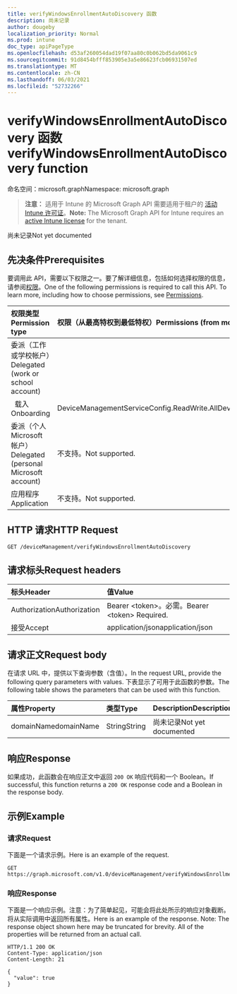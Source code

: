```yaml
---
title: verifyWindowsEnrollmentAutoDiscovery 函数
description: 尚未记录
author: dougeby
localization_priority: Normal
ms.prod: intune
doc_type: apiPageType
ms.openlocfilehash: d53af260054dad19f07aa80c0b062bd5da9061c9
ms.sourcegitcommit: 91d8454bfff853905e3a5e86623fcb06931507ed
ms.translationtype: MT
ms.contentlocale: zh-CN
ms.lasthandoff: 06/03/2021
ms.locfileid: "52732266"
---
```

# <a name="verifywindowsenrollmentautodiscovery-function"></a><span data-ttu-id="ae2a4-103">verifyWindowsEnrollmentAutoDiscovery 函数</span><span class="sxs-lookup"><span data-stu-id="ae2a4-103">verifyWindowsEnrollmentAutoDiscovery function</span></span>

<span data-ttu-id="ae2a4-104">命名空间：microsoft.graph</span><span class="sxs-lookup"><span data-stu-id="ae2a4-104">Namespace: microsoft.graph</span></span>

> <span data-ttu-id="ae2a4-105">**注意：** 适用于 Intune 的 Microsoft Graph API 需要适用于租户的 [活动 Intune 许可证](https://go.microsoft.com/fwlink/?linkid=839381)。</span><span class="sxs-lookup"><span data-stu-id="ae2a4-105">**Note:** The Microsoft Graph API for Intune requires an [active Intune license](https://go.microsoft.com/fwlink/?linkid=839381) for the tenant.</span></span>

<span data-ttu-id="ae2a4-106">尚未记录</span><span class="sxs-lookup"><span data-stu-id="ae2a4-106">Not yet documented</span></span>

## <a name="prerequisites"></a><span data-ttu-id="ae2a4-107">先决条件</span><span class="sxs-lookup"><span data-stu-id="ae2a4-107">Prerequisites</span></span>
<span data-ttu-id="ae2a4-p101">要调用此 API，需要以下权限之一。要了解详细信息，包括如何选择权限的信息，请参阅[权限](/graph/permissions-reference)。</span><span class="sxs-lookup"><span data-stu-id="ae2a4-p101">One of the following permissions is required to call this API. To learn more, including how to choose permissions, see [Permissions](/graph/permissions-reference).</span></span>

|<span data-ttu-id="ae2a4-110">权限类型</span><span class="sxs-lookup"><span data-stu-id="ae2a4-110">Permission type</span></span>|<span data-ttu-id="ae2a4-111">权限（从最高特权到最低特权）</span><span class="sxs-lookup"><span data-stu-id="ae2a4-111">Permissions (from most to least privileged)</span></span>|
|:---|:---|
|<span data-ttu-id="ae2a4-112">委派（工作或学校帐户）</span><span class="sxs-lookup"><span data-stu-id="ae2a4-112">Delegated (work or school account)</span></span>||
| <span data-ttu-id="ae2a4-113">&nbsp;&nbsp;载入</span><span class="sxs-lookup"><span data-stu-id="ae2a4-113">&nbsp; &nbsp; Onboarding</span></span> | <span data-ttu-id="ae2a4-114">DeviceManagementServiceConfig.ReadWrite.All</span><span class="sxs-lookup"><span data-stu-id="ae2a4-114">DeviceManagementServiceConfig.ReadWrite.All</span></span>|
|<span data-ttu-id="ae2a4-115">委派（个人 Microsoft 帐户）</span><span class="sxs-lookup"><span data-stu-id="ae2a4-115">Delegated (personal Microsoft account)</span></span>|<span data-ttu-id="ae2a4-116">不支持。</span><span class="sxs-lookup"><span data-stu-id="ae2a4-116">Not supported.</span></span>|
|<span data-ttu-id="ae2a4-117">应用程序</span><span class="sxs-lookup"><span data-stu-id="ae2a4-117">Application</span></span>|<span data-ttu-id="ae2a4-118">不支持。</span><span class="sxs-lookup"><span data-stu-id="ae2a4-118">Not supported.</span></span>|

## <a name="http-request"></a><span data-ttu-id="ae2a4-119">HTTP 请求</span><span class="sxs-lookup"><span data-stu-id="ae2a4-119">HTTP Request</span></span>
<!-- {
  "blockType": "ignored"
}
-->
``` http
GET /deviceManagement/verifyWindowsEnrollmentAutoDiscovery
```

## <a name="request-headers"></a><span data-ttu-id="ae2a4-120">请求标头</span><span class="sxs-lookup"><span data-stu-id="ae2a4-120">Request headers</span></span>
|<span data-ttu-id="ae2a4-121">标头</span><span class="sxs-lookup"><span data-stu-id="ae2a4-121">Header</span></span>|<span data-ttu-id="ae2a4-122">值</span><span class="sxs-lookup"><span data-stu-id="ae2a4-122">Value</span></span>|
|:---|:---|
|<span data-ttu-id="ae2a4-123">Authorization</span><span class="sxs-lookup"><span data-stu-id="ae2a4-123">Authorization</span></span>|<span data-ttu-id="ae2a4-124">Bearer &lt;token&gt;。必需。</span><span class="sxs-lookup"><span data-stu-id="ae2a4-124">Bearer &lt;token&gt; Required.</span></span>|
|<span data-ttu-id="ae2a4-125">接受</span><span class="sxs-lookup"><span data-stu-id="ae2a4-125">Accept</span></span>|<span data-ttu-id="ae2a4-126">application/json</span><span class="sxs-lookup"><span data-stu-id="ae2a4-126">application/json</span></span>|

## <a name="request-body"></a><span data-ttu-id="ae2a4-127">请求正文</span><span class="sxs-lookup"><span data-stu-id="ae2a4-127">Request body</span></span>
<span data-ttu-id="ae2a4-128">在请求 URL 中，提供以下查询参数（含值）。</span><span class="sxs-lookup"><span data-stu-id="ae2a4-128">In the request URL, provide the following query parameters with values.</span></span>
<span data-ttu-id="ae2a4-129">下表显示了可用于此函数的参数。</span><span class="sxs-lookup"><span data-stu-id="ae2a4-129">The following table shows the parameters that can be used with this function.</span></span>

|<span data-ttu-id="ae2a4-130">属性</span><span class="sxs-lookup"><span data-stu-id="ae2a4-130">Property</span></span>|<span data-ttu-id="ae2a4-131">类型</span><span class="sxs-lookup"><span data-stu-id="ae2a4-131">Type</span></span>|<span data-ttu-id="ae2a4-132">Description</span><span class="sxs-lookup"><span data-stu-id="ae2a4-132">Description</span></span>|
|:---|:---|:---|
|<span data-ttu-id="ae2a4-133">domainName</span><span class="sxs-lookup"><span data-stu-id="ae2a4-133">domainName</span></span>|<span data-ttu-id="ae2a4-134">String</span><span class="sxs-lookup"><span data-stu-id="ae2a4-134">String</span></span>|<span data-ttu-id="ae2a4-135">尚未记录</span><span class="sxs-lookup"><span data-stu-id="ae2a4-135">Not yet documented</span></span>|

## <a name="response"></a><span data-ttu-id="ae2a4-136">响应</span><span class="sxs-lookup"><span data-stu-id="ae2a4-136">Response</span></span>
<span data-ttu-id="ae2a4-137">如果成功，此函数会在响应正文中返回 `200 OK` 响应代码和一个 Boolean。</span><span class="sxs-lookup"><span data-stu-id="ae2a4-137">If successful, this function returns a `200 OK` response code and a Boolean in the response body.</span></span>

## <a name="example"></a><span data-ttu-id="ae2a4-138">示例</span><span class="sxs-lookup"><span data-stu-id="ae2a4-138">Example</span></span>
### <a name="request"></a><span data-ttu-id="ae2a4-139">请求</span><span class="sxs-lookup"><span data-stu-id="ae2a4-139">Request</span></span>
<span data-ttu-id="ae2a4-140">下面是一个请求示例。</span><span class="sxs-lookup"><span data-stu-id="ae2a4-140">Here is an example of the request.</span></span>
``` http
GET https://graph.microsoft.com/v1.0/deviceManagement/verifyWindowsEnrollmentAutoDiscovery(domainName='parameterValue')
```

### <a name="response"></a><span data-ttu-id="ae2a4-141">响应</span><span class="sxs-lookup"><span data-stu-id="ae2a4-141">Response</span></span>
<span data-ttu-id="ae2a4-p103">下面是一个响应示例。注意：为了简单起见，可能会将此处所示的响应对象截断。将从实际调用中返回所有属性。</span><span class="sxs-lookup"><span data-stu-id="ae2a4-p103">Here is an example of the response. Note: The response object shown here may be truncated for brevity. All of the properties will be returned from an actual call.</span></span>
``` http
HTTP/1.1 200 OK
Content-Type: application/json
Content-Length: 21

{
  "value": true
}
```









